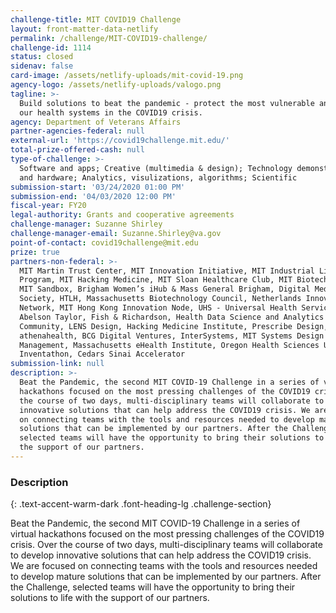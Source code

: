 ```yaml
---
challenge-title: MIT COVID19 Challenge
layout: front-matter-data-netlify
permalink: /challenge/MIT-COVID19-challenge/
challenge-id: 1114
status: closed
sidenav: false
card-image: /assets/netlify-uploads/mit-covid-19.png
agency-logo: /assets/netlify-uploads/valogo.png
tagline: >-
  Build solutions to beat the pandemic - protect the most vulnerable and support
  our health systems in the COVID19 crisis.
agency: Department of Veterans Affairs
partner-agencies-federal: null
external-url: 'https://covid19challenge.mit.edu/'
total-prize-offered-cash: null
type-of-challenge: >-
  Software and apps; Creative (multimedia & design); Technology demonstration
  and hardware; Analytics, visulizations, algorithms; Scientific
submission-start: '03/24/2020 01:00 PM'
submission-end: '04/03/2020 12:00 PM'
fiscal-year: FY20
legal-authority: Grants and cooperative agreements
challenge-manager: Suzanne Shirley
challenge-manager-email: Suzanne.Shirley@va.gov
point-of-contact: covid19challenge@mit.edu
prize: true
partners-non-federal: >-
  MIT Martin Trust Center, MIT Innovation Initiative, MIT Industrial Liaison
  Program, MIT Hacking Medicine, MIT Sloan Healthcare Club, MIT Biotech Group,
  MIT Sandbox, Brigham Women’s iHub & Mass General Brigham, Digital Medicine
  Society, HTLH, Massachusetts Biotechnology Council, Netherlands Innovation
  Network, MIT Hong Kong Innovation Node, UHS - Universal Health Services,
  Abelson Taylor, Fish & Richardson, Health Data Science and Analytics
  Community, LENS Design, Hacking Medicine Institute, Prescribe Design,
  athenahealth, BCG Digital Ventures, InterSystems, MIT Systems Design &
  Management, Massachusetts eHealth Institute, Oregon Health Sciences University
  Inventathon, Cedars Sinai Accelerator
submission-link: null
description: >-
  Beat the Pandemic, the second MIT COVID-19 Challenge in a series of virtual
  hackathons focused on the most pressing challenges of the COVID19 crisis. Over
  the course of two days, multi-disciplinary teams will collaborate to develop
  innovative solutions that can help address the COVID19 crisis. We are focused
  on connecting teams with the tools and resources needed to develop mature
  solutions that can be implemented by our partners. After the Challenge,
  selected teams will have the opportunity to bring their solutions to life with
  the support of our partners.
---
```


<!-- Description start -->
### Description
{: .text-accent-warm-dark .font-heading-lg .challenge-section}

<p>Beat the Pandemic, the second MIT COVID-19 Challenge in a series of virtual hackathons focused on the most pressing challenges of the COVID19 crisis. Over the course of two days, multi-disciplinary teams will collaborate to develop innovative solutions that can help address the COVID19 crisis. We are focused on connecting teams with the tools and resources needed to develop mature solutions that can be implemented by our partners. After the Challenge, selected teams will have the opportunity to bring their solutions to life with the support of our partners.</p>
